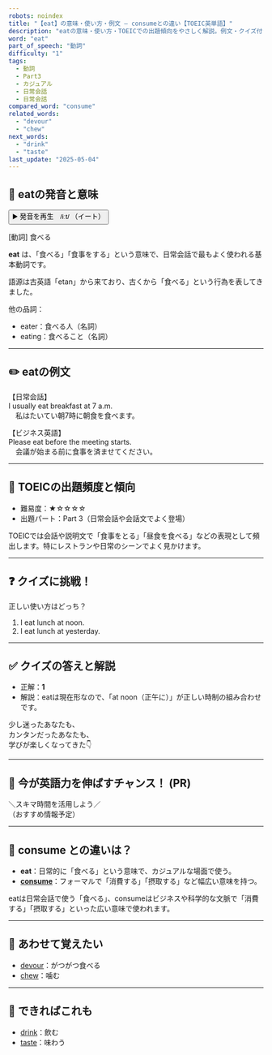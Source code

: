 ```yaml
---
robots: noindex
title: "【eat】の意味・使い方・例文 ― consumeとの違い【TOEIC英単語】"
description: "eatの意味・使い方・TOEICでの出題傾向をやさしく解説。例文・クイズ付きでconsumeとの違いもわかりやすく学べます。"
word: "eat"
part_of_speech: "動詞"
difficulty: "1"
tags:
  - 動詞
  - Part3
  - カジュアル
  - 日常会話
  - 日常会話
compared_word: "consume"
related_words:
  - "devour"
  - "chew"
next_words:
  - "drink"
  - "taste"
last_update: "2025-05-04"
---
```


## 🔰 eatの発音と意味

<button class="play-audio" onclick="playTTS('eat')">
  <span class="play-audio-main">
    ▶️ 発音を再生　/iːt/
  </span>
  <span class="play-audio-sub">
    （イート）
  </span>
</button>

[動詞] 食べる

**eat** は、「食べる」「食事をする」という意味で、日常会話で最もよく使われる基本動詞です。

語源は古英語「etan」から来ており、古くから「食べる」という行為を表してきました。

他の品詞：  
- eater：食べる人（名詞）
- eating：食べること（名詞）

---

## ✏️ eatの例文

【日常会話】  
I usually eat breakfast at 7 a.m.  
　私はたいてい朝7時に朝食を食べます。

【ビジネス英語】  
Please eat before the meeting starts.  
　会議が始まる前に食事を済ませてください。

---

## 🎯 TOEICの出題頻度と傾向

- 難易度：★☆☆☆☆
- 出題パート：Part 3（日常会話や会話文でよく登場）

TOEICでは会話や説明文で「食事をとる」「昼食を食べる」などの表現として頻出します。特にレストランや日常のシーンでよく見かけます。

---

## ❓ クイズに挑戦！

正しい使い方はどっち？

1. I eat lunch at noon.  
2. I eat lunch at yesterday.

---

## ✅ クイズの答えと解説

- 正解：**1**
- 解説：eatは現在形なので、「at noon（正午に）」が正しい時制の組み合わせです。

少し迷ったあなたも、  
カンタンだったあなたも、  
学びが楽しくなってきた👇️

---

## 🚀 今が英語力を伸ばすチャンス！ (PR)

<div class="info-center">
＼スキマ時間を活用しよう／<br>  
（おすすめ情報予定）
</div>

---

## 🤔  consume との違いは？

- **eat**：日常的に「食べる」という意味で、カジュアルな場面で使う。
- **[consume](/consume)**：フォーマルで「消費する」「摂取する」など幅広い意味を持つ。

eatは日常会話で使う「食べる」、consumeはビジネスや科学的な文脈で「消費する」「摂取する」といった広い意味で使われます。

---

## 🧩 あわせて覚えたい

- [devour](/devour)：がつがつ食べる
- [chew](/chew)：噛む

---

## 📖 できればこれも

- [drink](/drink)：飲む
- [taste](/taste)：味わう

<!-- cvid: aid43_bid06 -->
